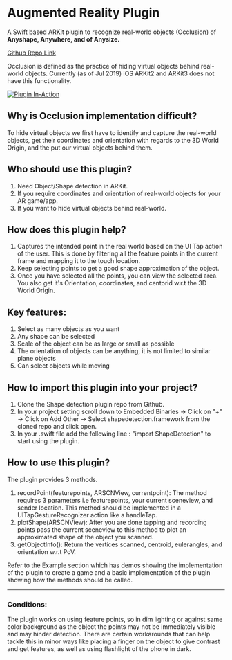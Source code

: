 # Augmented Reality Plugin
A Swift based ARKit plugin to recognize real-world objects (Occlusion) of **Anyshape, Anywhere, and of Anysize.**

[Github Repo Link](https://github.com/augmentedrealityplugin/shapeDetection)

Occlusion is defined as the practice of hiding virtual objects behind real-world objects. Currently (as of Jul 2019) iOS ARKit2 and ARKit3 does not have this functionality.

[![Plugin In-Action](plugin.gif)](https://www.youtube.com/watch?v=Coz21NN_kms&t=4s)

## Why is Occlusion implementation difficult?
To hide virtual objects we first have to identify and capture the real-world objects, get their coordinates and orientation with regards to the 3D World Origin, and the put our virtual objects behind them.

## Who should use this plugin?
1. Need Object/Shape detection in ARKit.
2. If you require coordinates and orientation of real-world objects for your AR game/app.
3. If you want to hide virtual objects behind real-world.


## How does this plugin help?
1. Captures the intended point in the real world based on the UI Tap action of the user. This is done by filtering all the feature points in the current frame and mapping it to the touch location.
2. Keep selecting points to get a good shape approximation of the object.
3. Once you have selected all the points, you can view the selected area. You also get it's Orientation, coordinates, and centorid w.r.t the 3D World Origin.


## Key features:
1. Select as many objects as you want
2. Any shape can be selected
3. Scale of the object can be as large or small as possible
4. The orientation of objects can be anything, it is not limited to similar plane objects
5. Can select objects while moving


## How to import this plugin into your project?
1. Clone the Shape detection plugin repo from Github.
2. In your project setting scroll down to Embedded Binaries -> Click on "+" -> Click on Add Other -> Select shapedetection.framework from the cloned repo and click open.
3. In your .swift file add the following line : "import ShapeDetection" to start using the plugin.

## How to use this plugin?
The plugin provides 3 methods.
1. recordPoint(featurepoints, ARSCNView, currentpoint): The method requires 3 parameters i.e featurepoints, your current sceneview, and sender location. This method should be implemented in a UITapGestureRecognizer action like a handleTap.
2. plotShape(ARSCNView): After you are done tapping and recording points pass the current sceneview to this method to plot an approximated shape of the object you scanned.
3. getObjectInfo(): Return the vertices scanned, centroid, eulerangles, and orientation w.r.t PoV.

Refer to the Example section which has demos showing the implementation of the plugin to create a game and a basic implementation of the plugin showing how the methods should be called.


---
### Conditions:
The plugin works on using feature points, so in dim lighting or against same color background as the object the points may not be immediately visible and may hinder detection. There are certain workarounds that can help tackle this in minor ways like placing a finger on the object to give contrast and get features, as well as using flashlight of the phone in dark.
